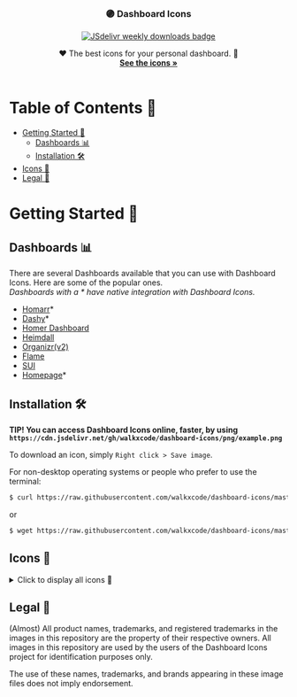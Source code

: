 <p align="center">
  <h3 align="center"> 🟣 Dashboard Icons </h3>
  <p align="center">
    <a href="https://www.jsdelivr.com/package/gh/walkxcode/dashboard-icons">
      <img src="https://data.jsdelivr.com/v1/package/gh/walkxcode/dashboard-icons/badge/week?style=rounded" alt="JSdelivr weekly downloads badge">
    </a>
  </p>

  <p align="center">
    ❤️ The best icons for your personal dashboard. 🚀
    <br />
    <a href="#icons-"><strong>See the icons »</strong></a>
    <br />
    <br />
  </p>

# Table of Contents 📖

- [Getting Started 🚀](#getting-started-)
  - [Dashboards 📊](#dashboards-)
  - [Installation 🛠️](#installation-)
- [Icons 🎨](#icons-)
- [Legal 📜](#legal-)

<!-- GETTING STARTED -->
# Getting Started 🚀

## Dashboards 📊

There are several Dashboards available that you can use with Dashboard Icons. Here are some of the popular ones.
<br />
_Dashboards with a \* have native integration with Dashboard Icons._

- [Homarr](https://github.com/ajnart/homarr)\*
- [Dashy](https://github.com/Lissy93/dashy)\*
- [Homer Dashboard](https://github.com/bastienwirtz/homer)
- [Heimdall](https://github.com/linuxserver/Heimdall)
- [Organizr(v2)](https://github.com/causefx/Organizr)
- [Flame](https://github.com/pawelmalak/flame)
- [SUI](https://github.com/jeroenpardon/sui)
- [Homepage](https://github.com/benphelps/homepage)\*

## Installation 🛠️

**TIP! You can access Dashboard Icons online, faster, by using `https://cdn.jsdelivr.net/gh/walkxcode/dashboard-icons/png/example.png`**

To download an icon, simply `Right click > Save image`.

For non-desktop operating systems or people who prefer to use the terminal:

```sh
$ curl https://raw.githubusercontent.com/walkxcode/dashboard-icons/master/png/example.png > example.png
```

or

```sh
$ wget https://raw.githubusercontent.com/walkxcode/dashboard-icons/master/png/example.png -O example.png
```

## Icons 🎨

<details>
  <summary>Click to display all icons 👀</summary>
<!-- ICONS -->

<!-- END ICONS -->
</details>

<!-- LEGAL -->

## Legal 📜

(Almost) All product names, trademarks, and registered trademarks in the images in this repository are the property of their respective owners. All images in this repository are used by the users of the Dashboard Icons project for identification purposes only.

The use of these names, trademarks, and brands appearing in these image files does not imply endorsement.
